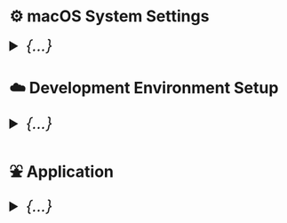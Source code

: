 

# ⚙️ macOS System Settings

<details>
    <summary style="font-size: 2em;"><i>{...}</i></summary>

## Display Settings
Configure display for optimal development work:

1. **Scale and Night Shift**
   - Go to `System Settings > Displays`
   - Choose "More Space" scaling option
   - Enable Night Shift for eye comfort

2. **Power Management** (for external displays)
   - Navigate to `Advanced` settings
   - Enable "Prevent automatic sleeping on power adapter when display is off"

## Trackpad and Accessibility

### Three Finger Drag
1. Go to `System Settings > Accessibility > Pointer Control`
2. Select `Trackpad Options`
3. Enable "Enable dragging" and choose "Three finger drag"

### Motion Settings
- Go to `System Settings > Accessibility > Display`
- Enable "Reduce motion" for better performance

## Application Management

### Keep Essential Apps Only
Recommended core applications:
- **Finder** - Configure with path bar and status bar visible
- **Safari** - For web browsing
- **System Settings** - For system configuration

### Finder Configuration
1. Open Finder
2. Go to `View` menu
3. Enable "Show Path Bar" and "Show Status Bar"
4. Tip: Ctrl+click the path bar icon to copy the current path

## Desktop & Dock

### Dock Settings
1. Go to `System Settings > Desktop & Dock`
2. Configure the following:
   - Enable "Automatically hide and show the Dock"
   - Adjust Dock size and magnification to preference
   - Position dock on left or right (not bottom for more screen space)

### Hot Corners
- Set up screen saver activation in bottom corner
- Configure Mission Control in bottom corner

### Mission Control
- Enable "Displays have separate spaces" for multi-monitor setups
- Disable "Automatically rearrange Spaces based on most recent use"

## Control Center

### Accessibility Shortcuts
- Show in Control Center, not in menu bar
- Test functionality after setup

### Spotlight
- Remove Spotlight from menu bar (keep keyboard shortcut)

## Appearance

### Color Scheme
1. Go to `System Settings > Appearance`
2. Set highlight color and accent color (recommended: purple)
3. Set appearance to "Auto" for automatic dark/light mode switching

## Keyboard Configuration

### Key Repeat Settings
1. Go to `System Settings > Keyboard`
2. **Critical for smooth vim navigation:**
   - Set "Key repeat rate" to fastest setting
   - Set "Delay until repeat" to shortest setting

### Input Sources
1. Add input methods as needed (e.g., Pinyin for Chinese)
2. **Important:** Do NOT check "Use the CAPS LOCK key to switch to and from U.S."

### Optional: Unicode Hex Input
Add Unicode Hex Input for special characters:
- ∀ (for all): Option + 2200
- ∃ (exists): Option + 2203
- ¬ (not): Option + 00ac
- ∧ (and): Option + 2227

### Function Key Behavior
- Set fn key to "Do Nothing" for more control

## Keyboard Shortcuts

### Essential macOS Shortcuts
```
General Navigation:
• Increase Indent (in IDEs): Cmd + ]
• Decrease Indent (in IDEs): Cmd + [
• Move cursor one word forward: Option + Right Arrow
• Move cursor one word backward: Option + Left Arrow
• Find file path: Cmd + Shift + G (in Finder)
```

### Mission Control (for trackpad-free navigation)
```
• Mission Control: Ctrl + Shift + W
• Show Launchpad: Ctrl + Shift + X
• Show Notification Center: Ctrl + Right
• Application Windows: Ctrl + Down
• Show Desktop: Ctrl + Shift + S
• Move left a space: Ctrl + Shift + A
• Move right a space: Ctrl + Shift + D
```

### Launchpad
```
• Toggle Dock hiding: Option + Cmd + D
```

### Spotlight (recommended: disable both for custom alternatives)
- Uncheck both Spotlight shortcuts to use alternatives like Alfred

### Application-Specific Shortcuts
Configure shortcuts for specific applications:

**Global Shortcuts:**
```
• Open Location: Ctrl + L
• New Window: Cmd + Shift + N
• Tile Window to Left: Ctrl + `
• Print: Ctrl + Cmd + P
• Open File: Shift + Cmd + O
• Minimize: Ctrl + Cmd + Option + M
```

**Alacritty (Terminal):**
```
• Hide Alacritty: Shift + Cmd + Alt + H
```

**Safari:**
```
• Toggle Favorites Bar: Ctrl + F
```

**Chrome:**
```
• Toggle Bookmarks Bar: Ctrl + F
• Reopen Closed Tab: Cmd + Ctrl + Z
```

## Safari Configuration

### Privacy and Tabs
1. Go to `Safari > Preferences`
2. **Privacy tab:**
   - Uncheck website tracking (to enable necessary cookies)
3. **Tabs:**
   - Set to "Compact" view

### Extensions
- Install "PocketTube: YouTube Subscription Manager" from App Store

## Built-in Apps Optimization

### Notes App
1. Open Notes app
2. Go to `Notes > Settings`
3. Adjust font size for better readability

### Reminders App
- Configure for task management and productivity

### Weather Widget
- Set temperature to Celsius
- Add multiple regions as needed

## Third-Party Enhancements

### Alfred (Spotlight Replacement)
Download and install [Alfred](https://www.alfredapp.com) for enhanced productivity and search capabilities.

</details>



# ☁️ Development Environment Setup

<details>
    <summary style="font-size: 2em;"><i>{...}</i></summary>

## Directory Structure

### Zen Tree Organization
Set up a clean directory structure for development:

```
Users/
  └── your_username/
      ├── xxx/                    # Main development directory
      │   ├── yyy/               # Projects directory
      │   │   ├── Cok/
      │   │   ├── Projects/
      │   │   └── zzz/
      │   ├── blackhole/
      │   ├── society/
      │   └── toKnow/
      └── .config/               # Configuration files
          ├── nvim/
          ├── tmux/
          ├── zsh/
          └── etc/
```

**Setup Commands:**
```bash
cd ~
git clone "https://github.com/your_username/env.git"
mv env .config
mkdir "xxx"
cd "xxx"
mkdir blackhole society toKnow
cd "yyy"
mkdir Cok Projects zzz
```

## Core Development Tools

### ➊ Xcode Command Line Tools
Essential for macOS development:
```bash
xcode-select --install
```

### ➋ Homebrew Package Manager
Primary package manager for macOS development tools.

**Standard Installation:**
```bash
echo '# homebrew' >> $HOME/.zprofile
echo 'eval "$(/opt/homebrew/bin/brew shellenv)"' >> $HOME/.zprofile
eval "$(/opt/homebrew/bin/brew shellenv)"
```

**Proxy Configuration (if needed):**
```bash
echo 'export ALL_PROXY=socks5://127.0.0.1:your_port' > ~/.brew_proxy
echo 'source ~/.brew_proxy' >> ~/.zprofile
source ~/.zprofile
```

**Basic Commands:**
```bash
brew install xxx
brew uninstall xxx
```

<details>
  <summary><i>Install Homebrew Using Mirror (collapsed)</i></summary>

For users having trouble accessing brew.sh (e.g., users in China):
```bash
cd /opt
sudo mkdir homebrew
sudo chown -R $(whoami):admin /opt/homebrew
git clone https://mirrors.tuna.tsinghua.edu.cn/git/homebrew/brew.git /opt/homebrew
echo 'eval "$(/opt/homebrew/bin/brew shellenv)"' >> ~/.zprofile
echo "export PATH=/opt/homebrew/bin:$PATH" >> ~/.zprofile
```
</details>

## Terminal Environment

### ➌ Alacritty Terminal Emulator
Modern, GPU-accelerated terminal emulator:

Configuration: `~/.config/alacritty/alacritty.toml`
```bash
brew install --cask alacritty
```

**Quick Setup:**
1. Open Finder (/)
2. Drag disk and user to the sidebar
3. Replace hide alacritty command "cmd+h" in keyboard shortcuts

### ➍ Karabiner Elements (Virtual Keyboard)
Essential for custom key mappings:
```bash
brew install karabiner-elements --cask
```

**Configuration Steps:**
1. Open Karabiner Elements and grant accessibility permissions
2. Target device: choose "for all devices"
3. Add item: map "caps_lock" to "left_control"
4. Import rules from [Karabiner Complex Modifications](https://ke-complex-modifications.pqrs.org/)
   - Search for "Vi style arrow"
   - Import and enable (only enable command + hjkl)

**Custom Rules Location:**
```bash
~/.config/karabiner/assets/complex_modifications/
```

### ➎ Nerd Fonts
Programming fonts with ligatures and icons:

**Recommended Fonts:**
- Monofur Nerd Font
- CodeNewRoman Nerd Font (Light version preferred)
- SourceCodePro Nerd Font

**Installation Steps:**
1. Visit [Nerd Fonts GitHub](https://github.com/ryanoasis/nerd-fonts)
2. Navigate to patched-fonts folder
3. Download Complete.otf files
4. Install by double-clicking
5. Install both regular and italic versions

**Patch Your Own Fonts:**
```bash
brew install fontforge
# Download font-patcher script from Nerd Fonts repo
fontforge -script font-patcher "/path/to/font.ttf"
```

## ➏ Essential Development Dependencies

### Git Version Control
```bash
brew install git
git --version

# Replace Apple's default git
echo 'export PATH="/opt/homebrew/bin:${PATH}"' >> $HOME/.config/zsh/zsh-exports
```

<details>
    <summary><i>Git Commands Reference (collapsed)</i></summary>

**Personal Access Tokens:** GitHub → Settings → Developer Settings → Tokens
**Gitignore Generator:** [toptal.com/developers/gitignore](https://www.toptal.com/developers/gitignore)

**Proxy Configuration:**
```bash
git config --global http.proxy http://127.0.0.1:port
git config --global --unset http.proxy  # to disable
```

**Initialize/Create Local Repo:**
```bash
cd "any_directory"
git init
git status
```

**Connect Local Repo with Remote:**
```bash
git config --global user.name "github_account_name"
git config --global user.email "email@example.com"
git config -l
git branch -M main
git remote add origin https://github.com/user_name/repo_name.git
git remote -v
git config --global credential.helper store
```

**Add, Commit, Check, Pull/Push:**
```bash
# Add files
git add filename.xxx
git add .

# Commit
git commit -m "commit message"
git status
git reset --soft HEAD~     # undo commit
git reset --hard HEAD~1    # undo commit and changes

# Check history
git log
git log -p
git show <hash>
git diff

# Pull/Push
git pull origin main
git push -u origin main
git push --force-with-lease origin <branch-name>
```

**Large File Support:**
```bash
brew install git-lfs
git lfs install
git lfs track "video/file.mp4"
git add .gitattributes
```

**Branch Management:**
```bash
# Create/switch branches
git checkout -b new_branch
git checkout main
git branch --list
git branch -a

# Merge branches
git checkout main
git merge feature-branch
git push origin main

# Delete branches
git branch -d branch_name
git push origin --delete branch_name
```
</details>

### C++ Compiler
```bash
brew install gcc
```

### MongoDB Database
**Server Installation:**
```bash
brew tap mongodb/brew
brew install mongodb-community

# Troubleshooting
brew update-reset
brew doctor
brew services list

# Start/stop service
brew services start mongodb-community@7.0
brew services stop mongodb-community@7.0
mongosh  # test connection
```

**MongoDB Compass:** Download from [MongoDB website](https://www.mongodb.com/try/download/compass) (ARM64 Platform)

### PostgreSQL Database
**Server Installation:**
```bash
# Install PostgreSQL server
brew install postgresql

# Start PostgreSQL service
brew services start postgresq

# Create a database
createdb mydatabase

# Connect to PostgreSQL console
psql postgres
psql mydatabase  # Connect to specific database
```

**pgAdmin (GUI Tool):**
```bash
# Install pgAdmin 4
brew install --cask pgadmin4

# Alternative: Download from https://www.pgadmin.org/download/pgadmin-4-macos/
```

**Database Console Commands:**
```sql
-- Connect to database
\c database_name

-- List all databases
\l

-- List all tables in current database
\dt

-- Describe table structure
\d table_name

-- List all users/roles
\du

-- Exit psql
\q

-- Execute SQL file
\i /path/to/file.sql

-- Show current database and user
SELECT current_database(), current_user;
```

**Essential SQL Commands:**
```sql
-- Create database
CREATE DATABASE myapp_dev;

-- Create user with password
CREATE USER developer WITH PASSWORD 'secure_password';

-- Grant privileges
GRANT ALL PRIVILEGES ON DATABASE myapp_dev TO developer;

-- Create table
CREATE TABLE users (
    id SERIAL PRIMARY KEY,
    username VARCHAR(50) UNIQUE NOT NULL,
    email VARCHAR(100) UNIQUE NOT NULL,
    created_at TIMESTAMP DEFAULT CURRENT_TIMESTAMP
);

-- Insert data
INSERT INTO users (username, email) VALUES ('john_doe', 'john@example.com');

-- Query data
SELECT * FROM users;
SELECT username, email FROM users WHERE id = 1;

-- Update data
UPDATE users SET email = 'newemail@example.com' WHERE id = 1;

-- Delete data
DELETE FROM users WHERE id = 1;

-- Drop table
DROP TABLE users;

-- Drop database
DROP DATABASE myapp_dev;
```

**Connection Configuration:**
```bash
# Default PostgreSQL connection parameters
Host: localhost
Port: 5432
Database: postgres (default)
Username: your_system_username
Password: (usually empty for local development)

# Connection string format
postgresql://username:password@localhost:5432/database_name
```

**Common Development Tasks:**
```bash
# Backup database
pg_dump mydatabase > backup.sql

# Restore database
psql mydatabase < backup.sql

# Reset user password
psql postgres -c "ALTER USER developer PASSWORD 'new_password';"

# Check PostgreSQL status
brew services list | grep postgresql

# Stop PostgreSQL service
brew services stop postgresql@15

# Restart PostgreSQL service
brew services restart postgresql@15
```

**pgAdmin Setup:**
1. Open pgAdmin 4
2. Create new server connection:
   - Name: Local Development
   - Host: localhost
   - Port: 5432
   - Database: postgres
   - Username: your_system_username
3. Save connection for future use

### Node.js and npm
Download from [Node.js official website](https://nodejs.org) (LTS version recommended)
```bash
node --version
npm --version
```

**npm Proxy Configuration:**
```bash
# Temporary for single command
npm --proxy http://127.0.0.1:your_port install package

# Persistent configuration
npm config set proxy http://127.0.0.1:7890
npm config set https-proxy http://127.0.0.1:7890
npm config delete proxy     # to remove
npm config delete https-proxy

# .npmrc file
proxy=http://127.0.0.1:7890
https-proxy=http://127.0.0.1:7890
```

### Additional Utilities
```bash
# Text search tool
brew install ripgrep

# Directory tree visualization
brew install tree
```

### Media Processing Tools
**YouTube Video Download:**
```bash
brew install yt-dlp
brew install ffmpeg

# Basic download
yt-dlp "https://www.youtube.com/watch?v=VIDEO_ID" --merge-output-format mp4

# High quality download (up to 4K)
yt-dlp -f "bestvideo[height<=2160][ext=webm]+bestaudio[ext=m4a]/best[height<=2160]" --merge-output-format mp4 "URL"

# Convert video to MPEG-4
ffmpeg -i video1.mp4 -vcodec libx264 -acodec aac video2.mp4

# Merge separate video and audio files
ffmpeg -i "video.webm" -i "audio.m4a" -c:v copy -c:a copy "output.mp4"

# Convert video to audio
ffmpeg -i input.mkv -b:a 192K -vn output.mp3
```

**Audio Player:**
```bash
brew install sox
sox /path/to/file.wav -d
```

### Network Utilities
**Find IP Address:**
```bash
# Linux/Unix systems
ifconfig
ip addr
ifconfig | grep "inet "
```

**SSH Configuration:**
```bash
# Check if IP exists
nslookup ip-address

# Direct connection
ssh -i key.pem username@ip-address

# Set proper permissions for key files
chmod 600 ~/.ssh/key.pem

# SSH config file: ~/.ssh/config
Host lambda-server-1
    HostName xxx.x.xxx.xx
    User ubuntu
    IdentityFile ~/.ssh/key.pem

Host jump-host-connection
    HostName target.server.com
    User username
    ProxyJump jump-host
```

**FileZilla Setup:**
| Connection Type | Configuration |
|:----------------|:--------------|
| Normal | Host - Username - Password - Port |
| Jump Host | Settings > Generic Proxy > SOCKS 5<br>Proxy host: 127.0.0.1 - Port: 8001 |
| Private Key | Protocol: SFTP<br>Logon Type: Key File<br>Browse to .pem file |

## ➐ Terminal Configuration

### tmux (Terminal Multiplexer)
```bash
brew install tmux

# Install plugin manager
git clone https://github.com/tmux-plugins/tpm ~/.tmux/plugins/tpm

# Check color support (run inside tmux)
tmux info | grep -e RGB -e Tc
```

Configuration file: `~/.config/tmux/tmux.conf`

**Plugin Installation:**
1. Start tmux
2. Press `prefix + I` to install plugins

### zsh Shell Configuration
```bash
brew install zsh
```

**Add to `.zprofile`:**
```bash
# XDG Base Directory Specification
export XDG_CONFIG_HOME=$HOME/.config
export XDG_CACHE_HOME=$HOME/.cache
export XDG_DATA_HOME=$HOME/.local/share

# Zsh configuration directory
export ZDOTDIR=$HOME/.config/zsh

# Homebrew
eval "$(/opt/homebrew/bin/brew shellenv)"
```

**Setup zsh Directory:**
```bash
cd ~/.config
mkdir zsh
touch .zshrc
```

**Powerlevel10k Theme:**
```bash
brew install powerlevel10k
echo "source '$(brew --prefix)/share/powerlevel10k/powerlevel10k.zsh-theme'" >> ~/.config/zsh/.zshrc
```

Download zsh configuration from your GitHub repository or configure manually.

### Neovim Text Editor
**Installation:**
```bash
brew install neovim
# Clean previous configuration
rm -rf ~/.local/share/nvim/
```

**Directory Structure:**
```
~/.config/nvim/
├── init.lua
├── lazy-lock.json
└── lua/
    ├── your_username/
    │   ├── core/
    │   │   ├── init.lua
    │   │   ├── keymaps.lua
    │   │   └── options.lua
    │   └── plugins/
    │       ├── lsp/
    │       ├── nvim-tree.lua
    │       └── dashboard.lua
    └── lazy.lua
```

**Essential Commands:**
| Command | Description |
|:--------|:------------|
| `/` | Search (n: next, N: previous) |
| `:e "path/to/file"` | Open file to buffer |
| `<leader> + b` | New empty buffer |
| `:Lazy` | Plugin manager UI |
| `:Lazy reload "plugin.nvim"` | Reload specific plugin |
| `:Lazy sync` | Download all new plugins |
| `:NvimTree` | File explorer (Ctrl+N) |
| `<leader>ff` | Find files (Telescope) |
| `<leader>fb` | Find buffers (Telescope) |
| `:ColorizerToggle` | Toggle color preview |
| `:TSInstall python` | Install syntax highlighting |
| `:Mason` | LSP server manager |
| `:MasonInstall <name>` | Install LSP server |

### Custom Scripts
Automate repetitive operations:

**Example Git Push Script:**
&#x23f5; *automate operation that are repetitive for your convenience, refer to my [`scripts`](./myScript/README.md)*
```bash
#!/bin/bash
# Save as 'gpush' in PATH
git add .
git commit -m "${1:-Auto commit}"
git push
```

## Python Development Environment

### Conda Package Manager
```bash
brew install miniforge
conda init "$(basename "${SHELL}")"
```

**Essential Commands:**
```bash
# Proxy workaround
unset HTTP_PROXY HTTPS_PROXY http_proxy https_proxy ALL_PROXY NO_PROXY

# SSL issues behind proxy
conda config --set ssl_verify false
pip install 'httpx[socks]'

# Environment management
conda create -n myenv python=3.11
conda create -n myenv scipy
conda remove --name myenv --all
conda activate myenv
conda deactivate

# Package management
conda install -y jupyter
conda env export > environment.yml
pip freeze > requirements.txt
pip install -r requirements.txt

# Update environment from yml
conda env update --name myenv --file environment.yml --prune
```

**Important Notes for .yml files:**
1. Comment out "name:" section to avoid creating new environments
2. Newer versions may override older ones
3. Install newer versions after older for compatibility

### PyTorch Setup
```bash
conda create -n pytorch python=3.11
conda activate pytorch
pip3 install torch torchvision torchaudio

# Connect to Jupyter
python -m ipykernel install --user --name pytorch --display-name "Python (PyTorch)"
jupyter notebook
```

&#x23f5; *pytorch*: [*official website*](https://pytorch.org) *or refer to* [*yaml file*](https://github.com/jeffheaton/app_deep_learning/blob/main/install/pytorch-install-aug-2023.ipynb)
```yaml
name: pytorch-env
channels:
  - pytorch
  - conda-forge
dependencies:
  - python=3.11
  - pip>=19.0
  - pytorch
  - torchvision
  - torchaudio
  - jupyter
  - scikit-learn
  - scipy
  - pandas
  - matplotlib
  - pillow
  - tqdm
  - requests
  - h5py
  - pyyaml
  - flask
  - boto3
  - ipykernel
  - pip:
    - bayesian-optimization
    - gym
    - kaggle
```

**MPS (Apple Metal) Support:**
```python
import torch
import math

# Check MPS availability
print(torch.backends.mps.is_available())
print(torch.backends.mps.is_built())

# Device selection
has_mps = getattr(torch, 'has_mps', False)
device = "mps" if getattr(torch, 'has_mps', False) else "gpu" if torch.cuda.is_available() else "cpu"
```

**Jupyter Kernel Management:**
```bash
# List kernels
jupyter kernelspec list
# Remove kernel
jupyter kernelspec uninstall kernel_name
```

### Tensorflow
&#x23f5; *Tensorflow: [here](https://github.com/jeffheaton/t81_558_deep_learning/tree/master/install)*
```bash
cd ~/anywhere-yml-for-installation

# Base environment setup
conda install -y jupyter
conda deactivate
conda env create -f tensorflow-apple-metal.yml -n tensorflow
conda activate tensorflow
python -m ipykernel install --user --name tensorflow --display-name "Python (TensorFlow)"
jupyter notebook

# Verify GPU support
import tensorflow as tf
tf.config.list_physical_devices('GPU')
```

## Additional Programming Languages

### Aerospace Tiling Window Manager
Advanced window management for macOS:
- [Tutorial Link](https://www.youtube.com/watch?v=-FoWClVHG5g)
- [Latent Space Visualization](https://www.youtube.com/watch?v=o_cAOa5fMhE)

### C++ Development
**Compilation:**
```bash
# Full compilation command
g++ -Wall -std=c++20 program.cpp -o executable && ./executable

# Components:
# g++: compiler
# -Wall: warnings
# -std=c++20: C++ version
# program.cpp: source file
# -o executable: output name
# ./executable: run compiled program
```

**Check GLIBCXX Version:**
```bash
# Method 1: Specific file
strings /usr/lib64/libstdc++.so.6 | grep GLIBCXX

# Method 2: Global check
strings $(g++ -print-file-name=libstdc++.so) | grep GLIBCXX

# Method 3: Program-specific
ldd my_program | grep libstdc++
```

**SFML Library:**
```bash
brew install sfml
brew info sfml

# Compilation with SFML
g++ test.cpp -Wall -I/opt/homebrew/include -o run -L/opt/homebrew/lib -lsfml-graphics -lsfml-window -lsfml-system
```

### Java Development
**Installation:**
1. Download JDK from [Oracle](https://www.oracle.com/java/technologies/downloads/)
2. Or download Java SE Development Kit
3. Restart terminal

**Usage:**
```bash
javac File.java
java File
```

### LaTeX with VimTeX
&#x23f5; *VimTex [repo](https://github.com/lervag/vimtex)* <br>

**Installation:**
```bash
# LaTeX distribution (choose one)
brew install --cask mactex-no-gui
# OR minimal installation
brew install --cask basictex

# PDF viewer
brew install --cask skim
```

**Verification:**
```bash
latexmk
pdflatex
```

**Neovim Configuration:**
Add to VimTeX plugin configuration:
```lua
vim.g['vimtex_view_method'] = 'skim'
```

**Commands:**
```bash
# Generate PDF from command line
pdflatex document.tex

# Inside Neovim
:VimtexCompile  # Compile (mapped to <leader>r)
:echo g:vimtex_view_enabled  # Check if enabled
```

**VimTeX Key Mappings:**
- `dse`: Delete surrounding environments (\begin{} and \end{})
- `cse`: Change surrounding environments

## ➑ Customization and Fun Stuff

### Terminal Customization
**LS Colors:**
```bash
echo '\n# customize LS-colors (directory) https://geoff.greer.fm/lscolors/' >> ~/.config/zsh/.zshrc
echo '# green & unbold' >> ~/.config/zsh/.zshrc
echo 'export LSCOLORS=cxfxexdxbxegedabagacac' >> ~/.config/zsh/.zshrc
```

### OpenSSL
```bash
brew install openssl

# Usually openssl@3, follow terminal output for path setup
echo 'export PATH="/opt/homebrew/opt/openssl@3/bin:$PATH"' >> ~/.config/zsh/.zshrc
echo 'export LDFLAGS="-L/opt/homebrew/opt/openssl@3/lib"' >> ~/.config/zsh/.zshrc
echo 'export CPPFLAGS="-I/opt/homebrew/opt/openssl@3/include"' >> ~/.config/zsh/.zshrc
```

### macOS Enhancements
**Click and Drag Anywhere in Windows:**
```bash
# Enable
defaults write -g NSWindowShouldDragOnGesture -bool true
# Disable
defaults delete -g NSWindowShouldDragOnGesture
```

### Fun Applications
```bash
brew install numi --cask
brew install keycastr --cask
brew install cmatrix
sudo npm install -g mapscii      # Requires Node.js
brew install cointop
brew install bpytop
brew tap teamookla/speedtest
brew update
brew install speedtest --force
```

<details>
    <summary><i>Ubuntu Keymap Configuration (collapsed)</i></summary>

**GNOME Desktop:**
```bash
sudo apt install gnome-tweak
```

**Tweak Tool Configuration:**
1. **Startup Applications:** Caffeine indicator
2. **Top Bar:** Weekday, Date
3. **Keyboard & Mouse:**
   - Show Extended Input Sources
   - Mouse: Pointer Location, Middle Click Paste
   - Touchpad: Disable While Typing
   - Mouse Click Emulation: Fingers
   - Additional Layout Options:
     - Caps Lock Behavior: Caps Lock as Ctrl
     - Alt and Win behavior: Meta mapped to Win
   - Enable Emacs input for cursor movement

**Keyboard Shortcuts:**
- **Accessibility:** Disable Zoom in/out
- **Launchers:** 
  - Home folder: Alt+Super+H
  - Launch terminal: Alt+Super+T
  - Launch web browser: Alt+Super+B
  - Settings: Alt+Super+S
- **System:**
  - Show overview: Super + Space
  - Lock Screen: Alt + L
  - Show all applications: Alt + A

**Alacritty Key Bindings:**
```yaml
key_bindings:
  # Copy/Paste with Super key
  - { key: C, mods: Super, action: Copy }
  - { key: V, mods: Super, action: Paste }
  
  # Tmux bindings with Super key
  - { key: M, mods: Super, chars: "\x01\x4d" }  # Split pane
  - { key: B, mods: Super, chars: "\x01\x42" }  # Split horizontal
  - { key: S, mods: Super, chars: "\x1b\x3a\x77\x0a" }  # Save in Neovim
  - { key: T, mods: Super, chars: "\x01\x63" }  # New tmux window
  - { key: D, mods: Super, chars: "\x01\x64" }  # Detach session
```
</details>

</details>

# &#x26f2; Application
<details>
    <summary style="font-size: 2em;"><i>{...}</i></summary>

### &#x260d; Download
*[QuickTime Player](https://www.youtube.com/watch?v=LSmM5FXzVBg)*
```
[OK] chrome
[OK] zoom.us
[OK] notability
[OK] movist
[OK] The Unarchiver (app store)
[?] xcode (app store)
[?] cursor Pro
[?] parallels
```
</details>
